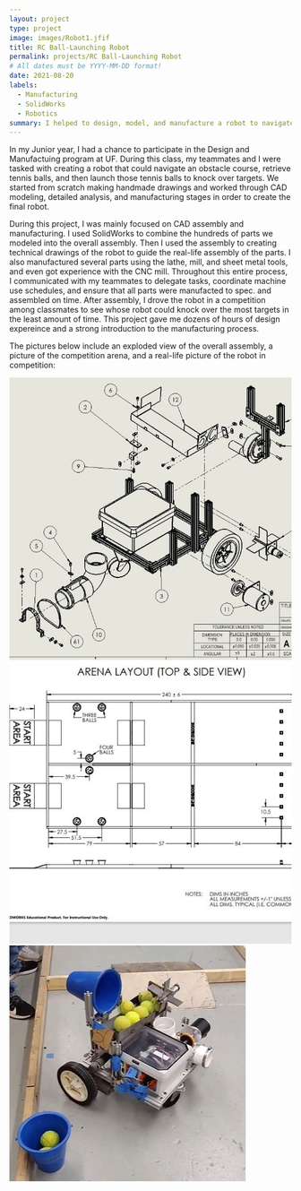 ```yaml
---
layout: project
type: project
image: images/Robot1.jfif
title: RC Ball-Launching Robot
permalink: projects/RC Ball-Launching Robot
# All dates must be YYYY-MM-DD format!
date: 2021-08-20
labels:
  - Manufacturing
  - SolidWorks
  - Robotics
summary: I helped to design, model, and manufacture a robot to navigate an obstacle course
---
```



In my Junior year, I had a chance to participate in the Design and Manufactuing program at UF. During this class, my teammates and I were tasked with creating a robot that could navigate an obstacle course, retrieve tennis balls, and then launch those tennis balls to knock over targets. We started from scratch making handmade drawings and worked through CAD modeling, detailed analysis, and manufacturing stages in order to create the final robot. 

During this project, I was mainly focused on CAD assembly and manufacturing. I used SolidWorks to combine the hundreds of parts we modeled into the overall assembly. Then I used the assembly to creating technical drawings of the robot to guide the real-life assembly of the parts. I also manufactured several parts using the lathe, mill, and sheet metal tools, and even got experience with the CNC mill. Throughout this entire process, I communicated with my teammates to delegate tasks, coordinate machine use schedules, and ensure that all parts were manufacted to spec. and assembled on time. After assembly, I drove the robot in a competition among classmates to see whose robot could knock over the most targets in the least amount of time. This project gave me dozens of hours of design expereince and a strong introduction to the manufacturing process.

The pictures below include an exploded view of the overall assembly, a picture of the competition arena, and a real-life picture of the robot in competition:

<div class="ui large images">
  <img class="ui image" src="../images/robotdrawww.jpg">
  <img class="ui image" src="../images/arena.JPG">
  <img class="ui image" src="../images/Robot1.jfif">
</div>


